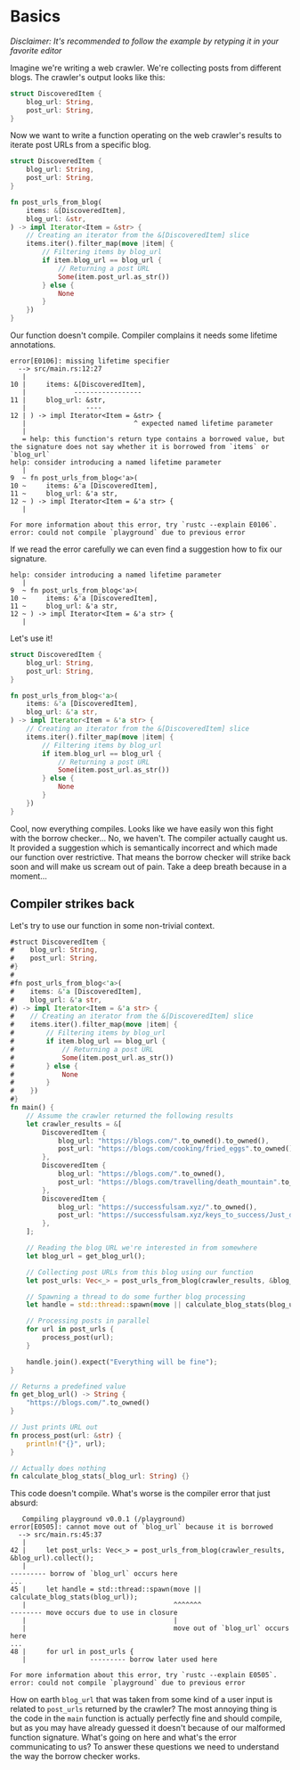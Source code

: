 # Basics

_Disclaimer: It's recommended to follow the example by retyping it in your favorite editor_

Imagine we're writing a web crawler. We're collecting posts from different blogs.
The crawler's output looks like this:

```rust
struct DiscoveredItem {
    blog_url: String,
    post_url: String,
}
```

Now we want to write a function operating on the web crawler's results
to iterate post URLs from a specific blog.


```rust
struct DiscoveredItem {
    blog_url: String,
    post_url: String,
}

fn post_urls_from_blog(
    items: &[DiscoveredItem], 
    blog_url: &str,
) -> impl Iterator<Item = &str> {
    // Creating an iterator from the &[DiscoveredItem] slice
    items.iter().filter_map(move |item| {
        // Filtering items by blog_url
        if item.blog_url == blog_url {
            // Returning a post URL
            Some(item.post_url.as_str())
        } else {
            None
        }
    })
}
```

Our function doesn't compile. Compiler complains it needs some lifetime annotations. 

```
error[E0106]: missing lifetime specifier
  --> src/main.rs:12:27
   |
10 |     items: &[DiscoveredItem], 
   |            -----------------
11 |     blog_url: &str,
   |               ----
12 | ) -> impl Iterator<Item = &str> {
   |                           ^ expected named lifetime parameter
   |
   = help: this function's return type contains a borrowed value, but the signature does not say whether it is borrowed from `items` or `blog_url`
help: consider introducing a named lifetime parameter
   |
9  ~ fn post_urls_from_blog<'a>(
10 ~     items: &'a [DiscoveredItem], 
11 ~     blog_url: &'a str,
12 ~ ) -> impl Iterator<Item = &'a str> {
   |

For more information about this error, try `rustc --explain E0106`.
error: could not compile `playground` due to previous error
```

If we read the error carefully we can even find a suggestion how to fix our signature.

```
help: consider introducing a named lifetime parameter
   |
9  ~ fn post_urls_from_blog<'a>(
10 ~     items: &'a [DiscoveredItem], 
11 ~     blog_url: &'a str,
12 ~ ) -> impl Iterator<Item = &'a str> {
   |
```

Let's use it!

```rust
struct DiscoveredItem {
    blog_url: String,
    post_url: String,
}

fn post_urls_from_blog<'a>(
    items: &'a [DiscoveredItem], 
    blog_url: &'a str,
) -> impl Iterator<Item = &'a str> {
    // Creating an iterator from the &[DiscoveredItem] slice
    items.iter().filter_map(move |item| {
        // Filtering items by blog_url
        if item.blog_url == blog_url {
            // Returning a post URL
            Some(item.post_url.as_str())
        } else {
            None
        }
    })
}
```

Cool, now everything compiles. Looks like we have easily won this fight with the borrow checker... No, we haven't.
The compiler actually caught us. It provided a suggestion which is semantically incorrect and which made 
our function over restrictive. That means the borrow checker will strike back soon and will make us scream out of pain. 
Take a deep breath because in a moment...

## Compiler strikes back

Let's try to use our function in some non-trivial context.


```rust
#struct DiscoveredItem {
#    blog_url: String,
#    post_url: String,
#}
#
#fn post_urls_from_blog<'a>(
#    items: &'a [DiscoveredItem], 
#    blog_url: &'a str,
#) -> impl Iterator<Item = &'a str> {
#    // Creating an iterator from the &[DiscoveredItem] slice
#    items.iter().filter_map(move |item| {
#        // Filtering items by blog_url
#        if item.blog_url == blog_url {
#            // Returning a post URL
#            Some(item.post_url.as_str())
#        } else {
#            None
#        }
#    })
#}
fn main() {
    // Assume the crawler returned the following results
    let crawler_results = &[
        DiscoveredItem {
            blog_url: "https://blogs.com/".to_owned().to_owned(),
            post_url: "https://blogs.com/cooking/fried_eggs".to_owned(),
        },
        DiscoveredItem {
            blog_url: "https://blogs.com/".to_owned(),
            post_url: "https://blogs.com/travelling/death_mountain".to_owned(),
        },
        DiscoveredItem {
            blog_url: "https://successfulsam.xyz/".to_owned(),
            post_url: "https://successfulsam.xyz/keys_to_success/Just_do_this_one_thing_every_day".to_owned(),
        },
    ];

    // Reading the blog URL we're interested in from somewhere
    let blog_url = get_blog_url(); 

    // Collecting post URLs from this blog using our function
    let post_urls: Vec<_> = post_urls_from_blog(crawler_results, &blog_url).collect();

    // Spawning a thread to do some further blog processing
    let handle = std::thread::spawn(move || calculate_blog_stats(blog_url));

    // Processing posts in parallel
    for url in post_urls {
        process_post(url);
    }

    handle.join().expect("Everything will be fine");
}

// Returns a predefined value
fn get_blog_url() -> String {
    "https://blogs.com/".to_owned()    
}

// Just prints URL out
fn process_post(url: &str) {
    println!("{}", url);
}

// Actually does nothing
fn calculate_blog_stats(_blog_url: String) {}
```

This code doesn't compile. What's worse is the compiler error that just absurd:

```
   Compiling playground v0.0.1 (/playground)
error[E0505]: cannot move out of `blog_url` because it is borrowed
  --> src/main.rs:45:37
   |
42 |     let post_urls: Vec<_> = post_urls_from_blog(crawler_results, &blog_url).collect();
   |                                                                  --------- borrow of `blog_url` occurs here
...
45 |     let handle = std::thread::spawn(move || calculate_blog_stats(blog_url));
   |                                     ^^^^^^^                      -------- move occurs due to use in closure
   |                                     |
   |                                     move out of `blog_url` occurs here
...
48 |     for url in post_urls {
   |                --------- borrow later used here

For more information about this error, try `rustc --explain E0505`.
error: could not compile `playground` due to previous error
```

How on earth `blog_url` that was taken from some kind of a user input is
related to `post_urls` returned by the crawler?
The most annoying thing is the code in the `main` function is actually perfectly fine and should compile, 
but as you may have already guessed it doesn't because of our malformed function signature. 
What's going on here and what's the error communicating to us? 
To answer these questions we need to understand the way the borrow checker works.
